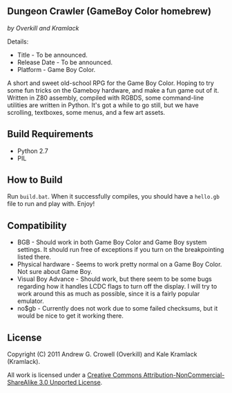 Dungeon Crawler (GameBoy Color homebrew)
----------------------------------------
*by Overkill and Kramlack*

Details:
* Title - To be announced.
* Release Date - To be announced.
* Platform - Game Boy Color.

A short and sweet old-school RPG for the Game Boy Color. Hoping to try some fun tricks on the Gameboy hardware, and make a fun game out of it. Written in Z80 assembly, compiled with RGBDS, some command-line utilities are written in Python. It's got a while to go still, but we have scrolling, textboxes, some menus, and a few art assets.

Build Requirements
------------------
* Python 2.7
* PIL

How to Build
------------

Run `build.bat`. When it successfully compiles, you should have a `hello.gb` file to run and play with. Enjoy!

Compatibility
-------------
* BGB - Should work in both Game Boy Color and Game Boy system settings. It should run free of exceptions if you turn on the breakpointing listed there.
* Physical hardware - Seems to work pretty normal on a Game Boy Color. Not sure about Game Boy.
* Visual Boy Advance - Should work, but there seem to be some bugs regarding how it handles LCDC flags to turn off the display. I will try to work around this as much as possible, since it is a fairly popular emulator.
* no$gb - Currently does not work due to some failed checksums, but it would be nice to get it working there.

License
-------
Copyright (C) 2011 Andrew G. Crowell (Overkill) and Kale Kramlack (Kramlack).

All work is licensed under a [Creative Commons Attribution-NonCommercial-ShareAlike 3.0 Unported License](http://creativecommons.org/licenses/by-nc-sa/3.0/).